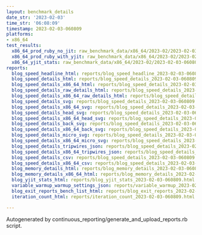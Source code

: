 ```yaml
---
layout: benchmark_details
date_str: '2023-02-03'
time_str: '06:08:09'
timestamp: 2023-02-03-060809
platforms:
- x86_64
test_results:
  x86_64_prod_ruby_no_jit: raw_benchmark_data/x86_64/2023-02/2023-02-03-060809_basic_benchmark_x86_64_prod_ruby_no_jit.json
  x86_64_prod_ruby_with_yjit: raw_benchmark_data/x86_64/2023-02/2023-02-03-060809_basic_benchmark_x86_64_prod_ruby_with_yjit.json
  x86_64_yjit_stats: raw_benchmark_data/x86_64/2023-02/2023-02-03-060809_basic_benchmark_x86_64_yjit_stats.json
reports:
  blog_speed_headline_html: reports/blog_speed_headline_2023-02-03-060809.html
  blog_speed_details_html: reports/blog_speed_details_2023-02-03-060809.html
  blog_speed_details_x86_64_html: reports/blog_speed_details_2023-02-03-060809.x86_64.html
  blog_speed_details_raw_details_html: reports/blog_speed_details_2023-02-03-060809.raw_details.html
  blog_speed_details_x86_64_raw_details_html: reports/blog_speed_details_2023-02-03-060809.x86_64.raw_details.html
  blog_speed_details_svg: reports/blog_speed_details_2023-02-03-060809.svg
  blog_speed_details_x86_64_svg: reports/blog_speed_details_2023-02-03-060809.x86_64.svg
  blog_speed_details_head_svg: reports/blog_speed_details_2023-02-03-060809.head.svg
  blog_speed_details_x86_64_head_svg: reports/blog_speed_details_2023-02-03-060809.x86_64.head.svg
  blog_speed_details_back_svg: reports/blog_speed_details_2023-02-03-060809.back.svg
  blog_speed_details_x86_64_back_svg: reports/blog_speed_details_2023-02-03-060809.x86_64.back.svg
  blog_speed_details_micro_svg: reports/blog_speed_details_2023-02-03-060809.micro.svg
  blog_speed_details_x86_64_micro_svg: reports/blog_speed_details_2023-02-03-060809.x86_64.micro.svg
  blog_speed_details_tripwires_json: reports/blog_speed_details_2023-02-03-060809.tripwires.json
  blog_speed_details_x86_64_tripwires_json: reports/blog_speed_details_2023-02-03-060809.x86_64.tripwires.json
  blog_speed_details_csv: reports/blog_speed_details_2023-02-03-060809.csv
  blog_speed_details_x86_64_csv: reports/blog_speed_details_2023-02-03-060809.x86_64.csv
  blog_memory_details_html: reports/blog_memory_details_2023-02-03-060809.html
  blog_memory_details_x86_64_html: reports/blog_memory_details_2023-02-03-060809.x86_64.html
  blog_yjit_stats_html: reports/blog_yjit_stats_2023-02-03-060809.html
  variable_warmup_warmup_settings_json: reports/variable_warmup_2023-02-03-060809.warmup_settings.json
  blog_exit_reports_bench_list_html: reports/blog_exit_reports_2023-02-03-060809.bench_list.html
  iteration_count_html: reports/iteration_count_2023-02-03-060809.html

---
```

Autogenerated by continuous_reporting/generate_and_upload_reports.rb script.
